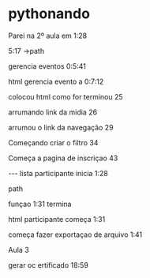 # pythonando


Parei na 2º aula em 1:28

5:17 ->path

gerencia eventos 0:5:41 

html gerencia evento a 0:7:12

colocou html como for terminou 25

arrumando link da midia 26

arrumou o link da navegação 29

Começando criar o filtro 34

Começa a pagina de inscriçao 43


--- lista participante inicia 1:28

path 

funçao 1:31 termina

html participante começa 1:31

começa fazer exportaçao de arquivo 1:41



Aula  3

gerar oc ertificado 18:59 